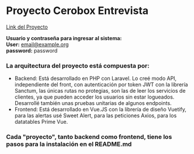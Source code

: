 # Proyecto Cerobox Entrevista
[Link del Proyecto](https://cerobox.vercel.app/)

**Usuario y contraseña para ingresar al sistema:**  
**User:** email@example.org  
**password:** password  


### La arquitectura del proyecto está compuesta por:
- Backend: Está desarrollado en PHP con Laravel. Lo creé modo API, independiente del front, con autenticación por token JWT con la librería Sanctum, las únicas rutas no protegias, son las de leer los servicios de clientes, ya que pueden acceder los usuarios sin estar logueados. Desarrollé también unas pruebas unitarias de algunos endpoints. 
- Frontend: Está desarrollado en Vue.JS con la librería de diseño Vuetify, para las alertas usé Sweet Alert, para las peticiones Axios, para los datatables Prime Vue.

### Cada "proyecto", tanto backend como frontend, tiene los pasos para la instalación en el README.md